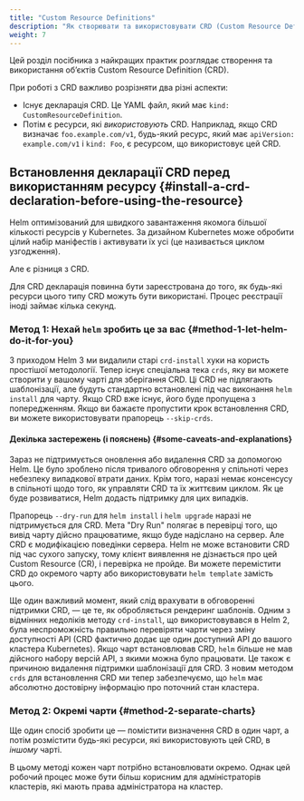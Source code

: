 ```yaml
---
title: "Custom Resource Definitions"
description: "Як створювати та використовувати CRD (Custom Resource Definitions)."
weight: 7
---
```


Цей розділ посібника з найкращих практик розглядає створення та використання обʼєктів Custom Resource Definition (CRD).

При роботі з CRD важливо розрізняти два різні аспекти:

- Існує декларація CRD. Це YAML файл, який має `kind: CustomResourceDefinition`.
- Потім є ресурси, які _використовують_ CRD. Наприклад, якщо CRD визначає `foo.example.com/v1`, будь-який ресурс, який має `apiVersion: example.com/v1` і `kind: Foo`, є ресурсом, що використовує цей CRD.

## Встановлення декларації CRD перед використанням ресурсу {#install-a-crd-declaration-before-using-the-resource}

Helm оптимізований для швидкого завантаження якомога більшої кількості ресурсів у Kubernetes. За дизайном Kubernetes може обробити цілий набір маніфестів і активувати їх усі (це називається циклом узгодження).

Але є різниця з CRD.

Для CRD декларація повинна бути зареєстрована до того, як будь-які ресурси цього типу CRD можуть бути використані. Процес реєстрації іноді займає кілька секунд.

### Метод 1: Нехай `helm` зробить це за вас {#method-1-let-helm-do-it-for-you}

З приходом Helm 3 ми видалили старі `crd-install` хуки на користь простішої методології. Тепер існує спеціальна тека `crds`, яку ви можете створити у вашому чарті для зберігання CRD. Ці CRD не підлягають шаблонізації, але будуть стандартно встановлені під час виконання `helm install` для чарту. Якщо CRD вже існує, його буде пропущена з попередженням. Якщо ви бажаєте пропустити крок встановлення CRD, ви можете використовувати прапорець `--skip-crds`.

#### Декілька застережень (і пояснень) {#some-caveats-and-explanations}

Зараз не підтримується оновлення або видалення CRD за допомогою Helm. Це було зроблено після тривалого обговорення у спільноті через небезпеку випадкової втрати даних. Крім того, наразі немає консенсусу в спільноті щодо того, як управляти CRD та їх життєвим циклом. Як це буде розвиватися, Helm додасть підтримку для цих випадків.

Прапорець `--dry-run` для `helm install` і `helm upgrade` наразі не підтримується для CRD. Мета "Dry Run" полягає в перевірці того, що вивід чарту дійсно працюватиме, якщо буде надіслано на сервер. Але CRD є модифікацією поведінки сервера. Helm не може встановити CRD під час сухого запуску, тому клієнт виявлення не дізнається про цей Custom Resource (CR), і перевірка не пройде. Ви можете перемістити CRD до окремого чарту або використовувати `helm template` замість цього.

Ще один важливий момент, який слід врахувати в обговоренні підтримки CRD, — це те, як обробляється рендеринг шаблонів. Одним з відмінних недоліків методу `crd-install`, що використовувався в Helm 2, була неспроможність правильно перевіряти чарти через зміну доступності API (CRD фактично додає ще один доступний API до вашого кластера Kubernetes). Якщо чарт встановлював CRD, `helm` більше не мав дійсного набору версій API, з якими можна було працювати. Це також є причиною видалення підтримки шаблонізації для CRD. З новим методом `crds` для встановлення CRD ми тепер забезпечуємо, що `helm` має абсолютно достовірну інформацію про поточний стан кластера.

### Метод 2: Окремі чарти {#method-2-separate-charts}

Ще один спосіб зробити це — помістити визначення CRD в один чарт, а потім розмістити будь-які ресурси, які використовують цей CRD, в _іншому_ чарті.

В цьому методі кожен чарт потрібно встановлювати окремо. Однак цей робочий процес може бути більш корисним для адміністраторів кластерів, які мають права адміністратора на кластер.
